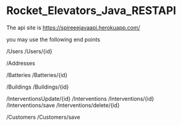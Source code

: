 ﻿# Rocket_Elevators_Java_RESTAPI

The api site is https://spireeejavaapi.herokuapp.com/

you may use the following end points 

/Users
/Users/{id}

/Addresses

/Batteries
/Batteries/{id}

/Buildings
/Buildings/{id}

/InterventionsUpdate/{id}
/Interventions
/Interventions/{id}
/Interventions/save
/Interventions/delete/{id}

/Customers
/Customers/save
